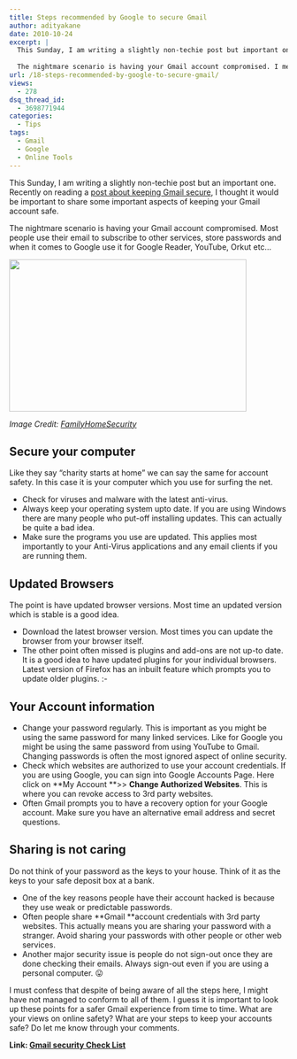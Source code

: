 ```yaml
---
title: Steps recommended by Google to secure Gmail
author: adityakane
date: 2010-10-24
excerpt: |
  This Sunday, I am writing a slightly non-techie post but important one. Most of our readers are pretty much careful and aware of internet security. Recently on reading a post about keeping Gmail secure I thought it would be important to share some important aspects of keeping your Gmail account safe.
  
  The nightmare scenario is having your Gmail account compromised. I mean most people use their email to subscribe to other services, store passwords and when it comes to Google use it for Google Reader, YouTube, Orkut etc...
url: /18-steps-recommended-by-google-to-secure-gmail/
views:
  - 278
dsq_thread_id:
  - 3698771944
categories:
  - Tips
tags:
  - Gmail
  - Google
  - Online Tools
---
```

This Sunday, I am writing a slightly non-techie post but an important one. Recently on reading a <a href="http://mail.google.com/support/bin/static.py?hl=en&page=checklist.cs&tab=29488" onclick="_gaq.push(['_trackEvent', 'outbound-article', 'http://mail.google.com/support/bin/static.py?hl=en&page=checklist.cs&tab=29488', 'post about keeping Gmail secure']);" >post about keeping Gmail secure</a>, I thought it would be important to share some important aspects of keeping your Gmail account safe.

The nightmare scenario is having your Gmail account compromised. Most people use their email to subscribe to other services, store passwords and when it comes to Google use it for Google Reader, YouTube, Orkut etc&#8230;

<a rel="attachment wp-att-31018" href="http://devilsworkshop.org/18-steps-recommended-by-google-to-secure-gmail/gmail_18_steps/"><img class="alignnone size-full wp-image-31018" title="gmail_18_steps" src="http://cdn.devilsworkshop.org/files/2010/10/gmail_18_steps.png" alt="" width="429" height="275" /></a>

*Image Credit: <a href="http://www.familyhomesecurity.com/safe-internet-browsing-tips/" onclick="_gaq.push(['_trackEvent', 'outbound-article', 'http://www.familyhomesecurity.com/safe-internet-browsing-tips/', 'FamilyHomeSecurity']);" >FamilyHomeSecurity</a>*

## Secure your computer

Like they say &#8220;charity starts at home&#8221; we can say the same for account safety. In this case it is your computer which you use for surfing the net.

  * Check for viruses and malware with the latest anti-virus.
  * Always keep your operating system upto date. If you are using Windows there are many people who put-off installing updates. This can actually be quite a bad idea.
  * Make sure the programs you use are updated. This applies most importantly to your Anti-Virus applications and any email clients if you are running them.

## Updated Browsers

The point is have updated browser versions. Most time an updated version which is stable is a good idea.

  * Download the latest browser version. Most times you can update the browser from your browser itself.
  * The other point often missed is plugins and add-ons are not up-to date. It is a good idea to have updated plugins for your individual browsers. Latest version of Firefox has an inbuilt feature which prompts you to update older plugins. <img src="http://devilsworkshop.org/wp-includes/images/smilies/simple-smile.png" alt=":-)" class="wp-smiley" style="height: 1em; max-height: 1em;" />

## Your Account information

  * Change your password regularly. This is important as you might be using the same password for many linked services. Like for Google you might be using the same password from using YouTube to Gmail. Changing passwords is often the most ignored aspect of online security.
  * Check which websites are authorized to use your account credentials. If you are using Google, you can sign into Google Accounts Page. Here click on **My Account **>> **Change Authorized Websites**. This is where you can revoke access to 3rd party websites.
  * Often Gmail prompts you to have a recovery option for your Google account. Make sure you have an alternative email address and secret questions.

## Sharing is not caring

Do not think of your password as the keys to your house. Think of it as the keys to your safe deposit box at a bank.

  * One of the key reasons people have their account hacked is because they use weak or predictable passwords.
  * Often people share **Gmail **account credentials with 3rd party websites. This actually means you are sharing your password with a stranger. Avoid sharing your passwords with other people or other web services.
  * Another major security issue is people do not sign-out once they are done checking their emails. Always sign-out even if you are using a personal computer. 😛

I must confess that despite of being aware of all the steps here, I might have not managed to conform to all of them. I guess it is important to look up these points for a safer Gmail experience from time to time. What are your views on online safety? What are your steps to keep your accounts safe? Do let me know through your comments.

**Link: <a href="http://mail.google.com/support/bin/static.py?hl=en&page=checklist.cs&tab=29488" onclick="_gaq.push(['_trackEvent', 'outbound-article', 'http://mail.google.com/support/bin/static.py?hl=en&page=checklist.cs&tab=29488', 'Gmail security Check List']);" >Gmail security Check List</a>**
